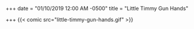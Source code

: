 +++
date = "01/10/2019 12:00 AM -0500"
title = "Little Timmy Gun Hands"

+++
{{< comic src="little-timmy-gun-hands.gif" >}}
